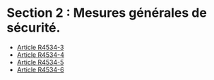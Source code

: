 #  Section 2 : Mesures générales de sécurité.

* [Article R4534-3](./LEGIARTI000018529328.md)
* [Article R4534-4](./LEGIARTI000018529326.md)
* [Article R4534-5](./LEGIARTI000018529324.md)
* [Article R4534-6](./LEGIARTI000020397996.md)
